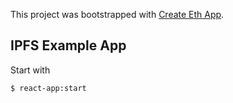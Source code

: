 This project was bootstrapped with [Create Eth App](https://github.com/paulrberg/create-eth-app).

## IPFS Example App

Start with

```bash
$ react-app:start
```
